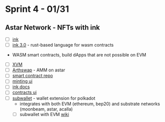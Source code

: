 # Sprint 4 - 01/31

## Astar Network - NFTs with ink

- [ ] [ink](https://github.com/paritytech/ink)
- [ ] [ink 3.0](https://www.parity.io/blog/ink-3-0-paritys-rust-based-language-gets-a-major-update) - rust-based language for wasm contracts
- WASM smart contracts, build dApps that are not possible on EVM
- [ ] [XVM](https://medium.com/astar-network/cross-virtual-machine-creating-a-portal-to-the-future-of-smart-contracts-a96c6d2f79b8)
- [ ] [Arthswap](https://www.arthswap.org/) - AMM on astar 
- [ ] [smart contract repo](https://github.com/swanky-dapps/nft)
- [ ] [minting ui](https://github.com/maar-io/ink-mint-dapp)
- [ ] [ink docs](https://docs.astar.network/docs/builder-guides/from-zero-to-ink-hero/)
- [ ] [contracts ui](https://contracts-ui.substrate.io/)
- [ ] [subwallet](https://subwallet.app/) - wallet extension for polkadot
    * integrates with both EVM (ethereum, bep20) and substrate networks (moonbeam, astar, acalla)
    - [ ] subwallet with EVM [wiki](https://github.com/Koniverse/SubConnect/wiki/Integrate-SubWallet-with-EVM-DApp)